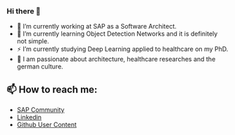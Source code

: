 ### Hi there 👋

- 🔭 I’m currently working at SAP as a Software Architect.
- 🌱 I’m currently learning Object Detection Networks and it is definitely not simple.
- ⚡ I’m currently studying Deep Learning applied to healthcare on my PhD.
- 💬 I am passionate about architecture, healthcare researches and the german culture.

## 📫 How to reach me:
- [SAP Community](https://people.sap.com/samuel.armbrust)
- [Linkedin](https://www.linkedin.com/in/armbrustsamuel/)
- [Github User Content](https://armbrustsamuel.github.io/)

<!--
**armbrustsamuel/armbrustsamuel** is a ✨ _special_ ✨ repository because its `README.md` (this file) appears on your GitHub profile.

Here are some ideas to get you started:

- 🔭 I’m currently working on ...
- 🌱 I’m currently learning ...
- 👯 I’m looking to collaborate on ...
- 🤔 I’m looking for help with ...
- 💬 Ask me about ...
- 📫 How to reach me: ...
- 😄 Pronouns: ...
- ⚡ Fun fact: ...
-->
